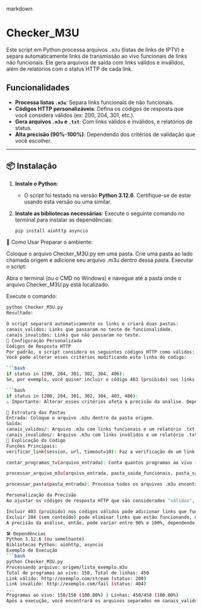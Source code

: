 markdown
# Checker_M3U

Este script em Python processa arquivos `.m3u` (listas de links de IPTV) e separa automaticamente links de transmissão ao vivo funcionais de links não funcionais. Ele gera arquivos de saída com links válidos e inválidos, além de relatórios com o status HTTP de cada link.

## Funcionalidades

- **Processa listas `.m3u`**: Separa links funcionais de não funcionais.
- **Códigos HTTP personalizáveis**: Defina os códigos de resposta que você considera válidos (ex: 200, 204, 301, etc.).
- **Gera arquivos `.m3u` e `.txt`**: Com links válidos e inválidos, e relatórios de status.
- **Alta precisão (90%-100%)**: Dependendo dos critérios de validação que você escolher.

---

## 📦 Instalação

1. **Instale o Python**:
   - O script foi testado na versão **Python 3.12.6**. Certifique-se de estar usando esta versão ou uma similar.
   
2. **Instale as bibliotecas necessárias**:
   Execute o seguinte comando no terminal para instalar as dependências:

   ```bash
   pip install aiohttp asyncio
🚀 Como Usar
Preparar o ambiente:

Coloque o arquivo Checker_M3U.py em uma pasta.
Crie uma pasta ao lado chamada origem e adicione seu arquivo .m3u dentro dessa pasta.
Executar o script:

Abra o terminal (ou o CMD no Windows) e navegue até a pasta onde o arquivo Checker_M3U.py está localizado.

Execute o comando:

   ```bash
   python Checker_M3U.py
Resultado:

O script separará automaticamente os links e criará duas pastas:
canais_validos: Links que passaram no teste de funcionalidade.
canais_invalidos: Links que não passaram no teste.
🔧 Configuração Personalizada
Códigos de Resposta HTTP
Por padrão, o script considera os seguintes códigos HTTP como válidos: 200, 204, 301, 302, 304, 406.
Você pode alterar esses critérios modificando esta linha do código:

   ```bash
   if status in (200, 204, 301, 302, 304, 406):
Se, por exemplo, você quiser incluir o código 403 (proibido) nos links válidos, altere para:

   ```bash
   if status in (200, 204, 301, 302, 304, 403, 406):
⚠️ Importante: Alterar esses critérios afeta a precisão da análise. Dependendo dos códigos de resposta escolhidos, a precisão da separação de links pode variar entre 90% e 100%.

📂 Estrutura das Pastas
Entrada: Coloque o arquivo .m3u dentro da pasta origem.
Saída:
canais_validos/: Arquivo .m3u com links funcionais e um relatório .txt.
canais_invalidos/: Arquivo .m3u com links inválidos e um relatório .txt.
📝 Explicação do Código
Funções Principais:
verificar_link(session, url, timeout=10): Faz a verificação de um link de transmissão e retorna o código de status HTTP.

contar_programas_tv(arquivo_entrada): Conta quantos programas ao vivo (entradas com #EXTINF) existem no arquivo .m3u.

processar_arquivo_m3u(arquivo_entrada, pasta_saida_funcionais, pasta_saida_nao_funcionais): Processa cada link, verifica se é funcional e salva os resultados.

processar_pasta(pasta_entrada): Processa todos os arquivos .m3u encontrados na pasta de entrada.

Personalização da Precisão
Ao ajustar os códigos de resposta HTTP que são considerados "válidos", você pode ter maior controle sobre a eficiência e precisão do script. Por exemplo:

Incluir 403 (proibido) nos códigos válidos pode adicionar links que funcionam apenas em certas regiões ou requerem autenticação.
Excluir 204 (sem conteúdo) pode eliminar links que estão funcionando, mas não possuem conteúdo visível no momento da verificação.
A precisão da análise, então, pode variar entre 90% e 100%, dependendo dos códigos que você considera como "válidos".

🛠️ Dependências
Python 3.12.6 (ou semelhante)
Bibliotecas Python: aiohttp, asyncio
Exemplo de Execução
   ```bash
   python Checker_M3U.py
   Processando arquivo: origem/lista_exemplo.m3u
   Total de programas ao vivo: 150, Total de linhas: 450
   Link válido: http://exemplo.com/stream (status: 200)
   Link inválido: http://exemplo.com/fail (status: 404)
   ...
   Programas ao vivo: 150/150 (100.00%) | Linhas: 450/450 (100.00%)
Após a execução, você encontrará os arquivos separados em canais_validos e canais_invalidos, com relatórios em .txt mostrando o status de cada link.
